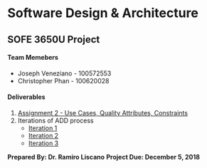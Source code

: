 # Software Design & Architecture

## SOFE 3650U Project

#### Team Memebers 

* Joseph Veneziano - 100572553
* Christopher Phan - 100620028

#### Deliverables 

1. [Assignment 2 - Use Cases, Quality Attributes, Constraints](https://github.com/SOFE3650F18/project-group-26/tree/master/Deliverable%201/Assignment2.md)
2. Iterations of ADD process<br> 
    - [Iteration 1](https://github.com/SOFE3650F18/project-group-26/tree/master/Iteration%201)<br> 
    - [Iteration 2](https://github.com/SOFE3650F18/project-group-26/tree/master/Iteration%202)<br> 
    - [Iteration 3](https://github.com/SOFE3650F18/project-group-26/tree/master/Iteration%203)<br> 

**Prepared By: Dr. Ramiro Liscano**
**Project Due: December 5, 2018**
